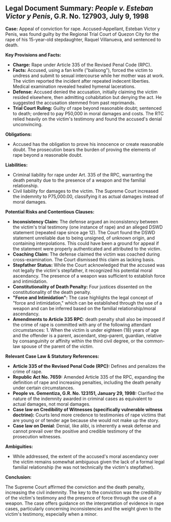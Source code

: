 ## Legal Document Summary: *People v. Esteban Victor y Penis*, G.R. No. 127903, July 9, 1998

**Case:** Appeal of conviction for rape. Accused-Appellant, Esteban Victor y Penis, was found guilty by the Regional Trial Court of Quezon City for the rape of his 15-year-old stepdaughter, Raquel Villanueva, and sentenced to death.

**Key Provisions and Facts:**

*   **Charge:** Rape under Article 335 of the Revised Penal Code (RPC).
*   **Facts:** Accused, using a fan knife ("balisong"), forced the victim to undress and submit to sexual intercourse while her mother was at work. The victim reported the incident after repeated indecent liberties. Medical examination revealed healed hymenal lacerations.
*   **Defense:** Accused denied the accusation, initially claiming the victim resided elsewhere, then admitting cohabitation but denying the act. He suggested the accusation stemmed from past reprimands.
*   **Trial Court Ruling:** Guilty of rape beyond reasonable doubt; sentenced to death; ordered to pay P50,000 in moral damages and costs. The RTC relied heavily on the victim's testimony and found the accused's denial unconvincing.

**Obligations:**

*   Accused has the obligation to prove his innocence or create reasonable doubt. The prosecution bears the burden of proving the elements of rape beyond a reasonable doubt.

**Liabilities:**

*   Criminal liability for rape under Art. 335 of the RPC, warranting the death penalty due to the presence of a weapon and the familial relationship.
*   Civil liability for damages to the victim. The Supreme Court increased the indemnity to P75,000.00, classifying it as actual damages instead of moral damages.

**Potential Risks and Contentious Clauses:**

*   **Inconsistency Claim:** The defense argued an inconsistency between the victim's trial testimony (one instance of rape) and an alleged DSWD statement (repeated rape since age 12). The Court found the DSWD statement unreliable due to being unsigned, of unknown origin, and containing interpolations.  This could have been a ground for appeal if the statement were properly authenticated and attributed to the victim.
*   **Coaching Claim:** The defense claimed the victim was coached during cross-examination. The Court dismissed this claim as lacking basis.
*   **Stepfather Status:** While the Court acknowledged that the accused was not legally the victim's stepfather, it recognized his potential moral ascendancy. The presence of a weapon was sufficient to establish force and intimidation.
*   **Constitutionality of Death Penalty:** Four justices dissented on the constitutionality of the death penalty.
*   **"Force and Intimidation":** The case highlights the legal concept of "force and intimidation," which can be established through the use of a weapon and can be inferred based on the familial relationship/moral ascendancy.
*   **Amendments to Article 335 RPC**: death penalty shall also be imposed if the crime of rape is committed with any of the following attendant circumstances: 1. When the victim is under eighteen (18) years of age and the offender is a parent, ascendant, step-parent, guardian, relative by consanguinity or affinity within the third civil degree, or the common-law spouse of the parent of the victim.

**Relevant Case Law & Statutory References:**

*   **Article 335 of the Revised Penal Code (RPC):** Defines and penalizes the crime of rape.
*   **Republic Act No. 7659:** Amended Article 335 of the RPC, expanding the definition of rape and increasing penalties, including the death penalty under certain circumstances.
*   **People vs. Gementiza, G.R. No. 123151, January 29, 1998:** Clarified the nature of the indemnity awarded in criminal cases as equivalent to actual damages, not moral damages.
*   **Case law on Credibility of Witnesses (specifically vulnerable witness doctrine):**  Courts lend more credence to testimonies of rape victims that are young or of tender age because she would not make up the story.
*   **Case law on Denial**: Denial, like alibi, is inherently a weak defense and cannot prevail over the positive and credible testimony of the prosecution witnesses.

**Ambiguities:**

*   While addressed, the extent of the accused's moral ascendancy over the victim remains somewhat ambiguous given the lack of a formal legal familial relationship (he was not technically the victim's stepfather).

**Conclusion:**

The Supreme Court affirmed the conviction and the death penalty, increasing the civil indemnity. The key to the conviction was the credibility of the victim's testimony and the presence of force through the use of a weapon. The case offers guidance on the interpretation of evidence in rape cases, particularly concerning inconsistencies and the weight given to the victim's testimony, especially when a minor.
